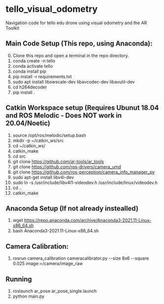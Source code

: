 # tello_visual_odometry
Navigation code for tello edu drone using visual odometry and the AR Toolkit

## Main Code Setup (This repo, using Anaconda):
0. Clone this repo and open a terminal in the repo directory. 
1. conda create -n tello 
2. conda activate tello
3. conda install pip
4. pip install -r requirements.txt
5. sudo apt install libswscale-dev libavcodec-dev libavutil-dev
6. cd h264decoder
7. pip install . 

## Catkin Workspace setup (Requires Ubunut 18.04 and ROS Melodic - Does NOT work in 20.04/Noetic)
1. source /opt/ros/melodic/setup.bash
2. mkdir -p ~/catkin_ws/src
3. cd ~/catkin_ws/
4. catkin_make 
5. cd src
6. git clone https://github.com/ar-tools/ar_tools
7. git clone https://github.com/ros-drivers/camera_umd
8. git clone https://github.com/ros-perception/camera_info_manager_py
9. sudo apt-get install libv4l-dev
10. sudo ln -s /usr/include/libv4l1-videodev.h   /usr/include/linux/videodev.h
11. cd ..
12. catkin_make

## Anaconda Setup (If not already instealled)
1. wget https://repo.anaconda.com/archive/Anaconda3-2021.11-Linux-x86_64.sh
2. bash Anaconda3-2021.11-Linux-x86_64.sh


## Camera Calibration:
1.  rosrun camera_calibration cameracalibrator.py --size 8x6 --square 0.025 image:=/camera/image_raw

## Running
1. roslaunch ar_pose ar_pose_single.launch
2. python main.py

